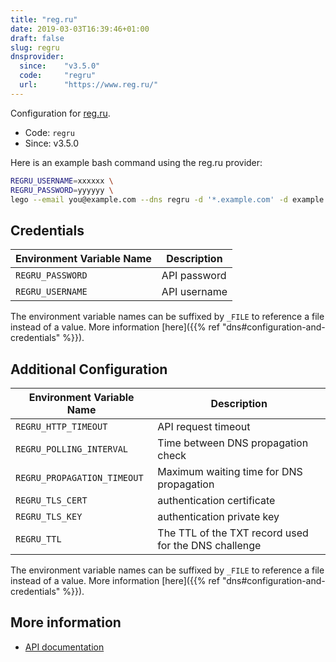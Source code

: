 ```yaml
---
title: "reg.ru"
date: 2019-03-03T16:39:46+01:00
draft: false
slug: regru
dnsprovider:
  since:    "v3.5.0"
  code:     "regru"
  url:      "https://www.reg.ru/"
---
```


<!-- THIS DOCUMENTATION IS AUTO-GENERATED. PLEASE DO NOT EDIT. -->
<!-- providers/dns/regru/regru.toml -->
<!-- THIS DOCUMENTATION IS AUTO-GENERATED. PLEASE DO NOT EDIT. -->


Configuration for [reg.ru](https://www.reg.ru/).


<!--more-->

- Code: `regru`
- Since: v3.5.0


Here is an example bash command using the reg.ru provider:

```bash
REGRU_USERNAME=xxxxxx \
REGRU_PASSWORD=yyyyyy \
lego --email you@example.com --dns regru -d '*.example.com' -d example.com run
```




## Credentials

| Environment Variable Name | Description |
|-----------------------|-------------|
| `REGRU_PASSWORD` | API password |
| `REGRU_USERNAME` | API username |

The environment variable names can be suffixed by `_FILE` to reference a file instead of a value.
More information [here]({{% ref "dns#configuration-and-credentials" %}}).


## Additional Configuration

| Environment Variable Name | Description |
|--------------------------------|-------------|
| `REGRU_HTTP_TIMEOUT` | API request timeout |
| `REGRU_POLLING_INTERVAL` | Time between DNS propagation check |
| `REGRU_PROPAGATION_TIMEOUT` | Maximum waiting time for DNS propagation |
| `REGRU_TLS_CERT` | authentication certificate |
| `REGRU_TLS_KEY` | authentication private key |
| `REGRU_TTL` | The TTL of the TXT record used for the DNS challenge |

The environment variable names can be suffixed by `_FILE` to reference a file instead of a value.
More information [here]({{% ref "dns#configuration-and-credentials" %}}).




## More information

- [API documentation](https://www.reg.ru/support/help/api2)

<!-- THIS DOCUMENTATION IS AUTO-GENERATED. PLEASE DO NOT EDIT. -->
<!-- providers/dns/regru/regru.toml -->
<!-- THIS DOCUMENTATION IS AUTO-GENERATED. PLEASE DO NOT EDIT. -->
